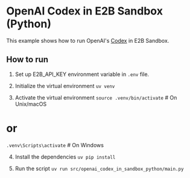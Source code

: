 # OpenAI Codex in E2B Sandbox (Python)

This example shows how to run OpenAI's [Codex](https://github.com/openai/codex) in E2B Sandbox.

## How to run

1. Set up E2B_API_KEY environment variable in `.env` file.

2. Initialize the virtual environment
`uv venv`

3. Activate the virtual environment
`source .venv/bin/activate`  # On Unix/macOS
# or
`.venv\Scripts\activate`  # On Windows

4. Install the dependencies
`uv pip install`

5. Run the script
`uv run src/openai_codex_in_sandbox_python/main.py`


